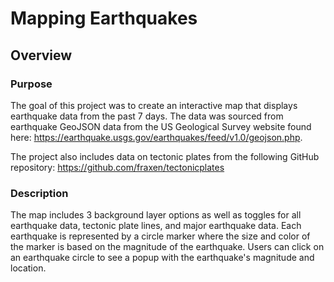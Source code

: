 # Mapping Earthquakes
## Overview
### Purpose
The goal of this project was to create an interactive map that displays earthquake data from the past 7 days. The data was sourced from earthquake GeoJSON data from the US Geological Survey website found here: https://earthquake.usgs.gov/earthquakes/feed/v1.0/geojson.php.

The project also includes data on tectonic plates from the following GitHub repository: https://github.com/fraxen/tectonicplates
### Description
The map includes 3 background layer options as well as toggles for all earthquake data, tectonic plate lines, and major earthquake data. Each earthquake is represented by a circle marker where the size and color of the marker is based on the magnitude of the earthquake. Users can click on an earthquake circle to see a popup with the earthquake's magnitude and location.
